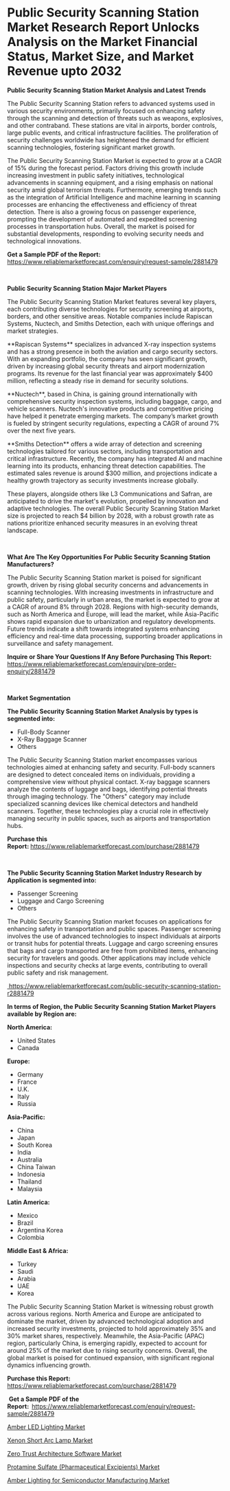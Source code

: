 <p><h1>Public Security Scanning Station Market Research Report Unlocks Analysis on the Market Financial Status, Market Size, and Market Revenue upto 2032</h1></p><p><strong>Public Security Scanning Station Market Analysis and Latest Trends</strong></p>
<p><p>The Public Security Scanning Station refers to advanced systems used in various security environments, primarily focused on enhancing safety through the scanning and detection of threats such as weapons, explosives, and other contraband. These stations are vital in airports, border controls, large public events, and critical infrastructure facilities. The proliferation of security challenges worldwide has heightened the demand for efficient scanning technologies, fostering significant market growth.</p><p>The Public Security Scanning Station Market is expected to grow at a CAGR of 15% during the forecast period. Factors driving this growth include increasing investment in public safety initiatives, technological advancements in scanning equipment, and a rising emphasis on national security amid global terrorism threats. Furthermore, emerging trends such as the integration of Artificial Intelligence and machine learning in scanning processes are enhancing the effectiveness and efficiency of threat detection. There is also a growing focus on passenger experience, prompting the development of automated and expedited screening processes in transportation hubs. Overall, the market is poised for substantial developments, responding to evolving security needs and technological innovations.</p></p>
<p><strong>Get a Sample PDF of the Report:&nbsp;</strong> <a href="https://www.reliablemarketforecast.com/enquiry/request-sample/2881479?utm_campaign=1998&utm_medium=2&utm_source=Github&utm_content=ia&utm_term=12032025&utm_id=public-security-scanning-station">https://www.reliablemarketforecast.com/enquiry/request-sample/2881479</a></p>
<p>&nbsp;</p>
<p><strong>Public Security Scanning Station Major Market Players</strong></p>
<p><p>The Public Security Scanning Station Market features several key players, each contributing diverse technologies for security screening at airports, borders, and other sensitive areas. Notable companies include Rapiscan Systems, Nuctech, and Smiths Detection, each with unique offerings and market strategies.</p><p>**Rapiscan Systems** specializes in advanced X-ray inspection systems and has a strong presence in both the aviation and cargo security sectors. With an expanding portfolio, the company has seen significant growth, driven by increasing global security threats and airport modernization programs. Its revenue for the last financial year was approximately $400 million, reflecting a steady rise in demand for security solutions.</p><p>**Nuctech**, based in China, is gaining ground internationally with comprehensive security inspection systems, including baggage, cargo, and vehicle scanners. Nuctech's innovative products and competitive pricing have helped it penetrate emerging markets. The company’s market growth is fueled by stringent security regulations, expecting a CAGR of around 7% over the next five years.</p><p>**Smiths Detection** offers a wide array of detection and screening technologies tailored for various sectors, including transportation and critical infrastructure. Recently, the company has integrated AI and machine learning into its products, enhancing threat detection capabilities. The estimated sales revenue is around $300 million, and projections indicate a healthy growth trajectory as security investments increase globally.</p><p>These players, alongside others like L3 Communications and Safran, are anticipated to drive the market's evolution, propelled by innovation and adaptive technologies. The overall Public Security Scanning Station Market size is projected to reach $4 billion by 2028, with a robust growth rate as nations prioritize enhanced security measures in an evolving threat landscape.</p></p>
<p>&nbsp;</p>
<p><strong>What Are The Key Opportunities For Public Security Scanning Station Manufacturers?</strong></p>
<p><p>The Public Security Scanning Station market is poised for significant growth, driven by rising global security concerns and advancements in scanning technologies. With increasing investments in infrastructure and public safety, particularly in urban areas, the market is expected to grow at a CAGR of around 8% through 2028. Regions with high-security demands, such as North America and Europe, will lead the market, while Asia-Pacific shows rapid expansion due to urbanization and regulatory developments. Future trends indicate a shift towards integrated systems enhancing efficiency and real-time data processing, supporting broader applications in surveillance and safety management.</p></p>
<p><strong>Inquire or Share Your Questions If Any Before Purchasing This Report:</strong> <a href="https://www.reliablemarketforecast.com/enquiry/pre-order-enquiry/2881479?utm_campaign=1998&utm_medium=2&utm_source=Github&utm_content=ia&utm_term=12032025&utm_id=public-security-scanning-station">https://www.reliablemarketforecast.com/enquiry/pre-order-enquiry/2881479</a></p>
<p>&nbsp;</p>
<p><strong>Market Segmentation</strong></p>
<p><strong>The Public Security Scanning Station Market Analysis by types is segmented into:</strong></p>
<p><ul><li>Full-Body Scanner</li><li>X-Ray Baggage Scanner</li><li>Others</li></ul></p>
<p><p>The Public Security Scanning Station market encompasses various technologies aimed at enhancing safety and security. Full-body scanners are designed to detect concealed items on individuals, providing a comprehensive view without physical contact. X-ray baggage scanners analyze the contents of luggage and bags, identifying potential threats through imaging technology. The "Others" category may include specialized scanning devices like chemical detectors and handheld scanners. Together, these technologies play a crucial role in effectively managing security in public spaces, such as airports and transportation hubs.</p></p>
<p><strong>Purchase this Report:&nbsp;</strong><a href="https://www.reliablemarketforecast.com/purchase/2881479?utm_campaign=1998&utm_medium=2&utm_source=Github&utm_content=ia&utm_term=12032025&utm_id=public-security-scanning-station">https://www.reliablemarketforecast.com/purchase/2881479</a></p>
<p>&nbsp;</p>
<p><strong>The Public Security Scanning Station Market Industry Research by Application is segmented into:</strong></p>
<p><ul><li>Passenger Screening</li><li>Luggage and Cargo Screening</li><li>Others</li></ul></p>
<p><p>The Public Security Scanning Station market focuses on applications for enhancing safety in transportation and public spaces. Passenger screening involves the use of advanced technologies to inspect individuals at airports or transit hubs for potential threats. Luggage and cargo screening ensures that bags and cargo transported are free from prohibited items, enhancing security for travelers and goods. Other applications may include vehicle inspections and security checks at large events, contributing to overall public safety and risk management.</p></p>
<p><a href="https://www.reliablemarketforecast.com/public-security-scanning-station-r2881479?utm_campaign=1998&utm_medium=2&utm_source=Github&utm_content=ia&utm_term=12032025&utm_id=public-security-scanning-station">&nbsp;https://www.reliablemarketforecast.com/public-security-scanning-station-r2881479</a></p>
<p><strong>In terms of Region, the Public Security Scanning Station Market Players available by Region are:</strong></p>
<p>
    <p> <strong> North America: </strong>
        <ul>
            <li>United States</li>
            <li>Canada</li>
        </ul>
        </p> 
    <p> <strong> Europe: </strong>
        <ul>
            <li>Germany</li>
            <li>France</li>
            <li>U.K.</li>
            <li>Italy</li>
            <li>Russia</li>
        </ul>
        </p> 
    <p> <strong> Asia-Pacific: </strong>
        <ul>
            <li>China</li>
            <li>Japan</li>
            <li>South Korea</li>
            <li>India</li>
            <li>Australia</li>
            <li>China Taiwan</li>
            <li>Indonesia</li>
            <li>Thailand</li>
            <li>Malaysia</li>
        </ul>
        </p> 
    <p> <strong> Latin America: </strong>
        <ul>
            <li>Mexico</li>
            <li>Brazil</li>
            <li>Argentina Korea</li>
            <li>Colombia</li>
        </ul>
        </p> 
    <p> <strong> Middle East & Africa: </strong>
        <ul>
            <li>Turkey</li>
            <li>Saudi</li>
            <li>Arabia</li>
            <li>UAE</li>
            <li>Korea</li>
        </ul>
    </p>
    </p>
<p><p>The Public Security Scanning Station Market is witnessing robust growth across various regions. North America and Europe are anticipated to dominate the market, driven by advanced technological adoption and increased security investments, projected to hold approximately 35% and 30% market shares, respectively. Meanwhile, the Asia-Pacific (APAC) region, particularly China, is emerging rapidly, expected to account for around 25% of the market due to rising security concerns. Overall, the global market is poised for continued expansion, with significant regional dynamics influencing growth.</p></p>
<p><strong>Purchase this Report: </strong><a href="https://www.reliablemarketforecast.com/purchase/2881479?utm_campaign=1998&utm_medium=2&utm_source=Github&utm_content=ia&utm_term=12032025&utm_id=public-security-scanning-station">https://www.reliablemarketforecast.com/purchase/2881479</a></p>
<p>&nbsp;<strong>Get a Sample PDF of the Report:&nbsp;&nbsp;</strong><a href="https://www.reliablemarketforecast.com/enquiry/request-sample/2881479?utm_campaign=1998&utm_medium=2&utm_source=Github&utm_content=ia&utm_term=12032025&utm_id=public-security-scanning-station">https://www.reliablemarketforecast.com/enquiry/request-sample/2881479</a></p>
<p><strong></strong></p>
<p><p><a href="https://github.com/buenayankobl/Market-Research-Report-List-1/blob/main/amber-led-lighting-market.md?utm_campaign=1998&utm_medium=2&utm_source=Github&utm_content=ia&utm_term=12032025&utm_id=public-security-scanning-station">Amber LED Lighting Market</a></p><p><a href="https://github.com/akramisabtu/Market-Research-Report-List-1/blob/main/xenon-short-arc-lamp-market.md?utm_campaign=1998&utm_medium=2&utm_source=Github&utm_content=ia&utm_term=12032025&utm_id=public-security-scanning-station">Xenon Short Arc Lamp Market</a></p><p><a href="https://github.com/omduthkevork/Market-Research-Report-List-1/blob/main/zero-trust-architecture-software-market.md?utm_campaign=1998&utm_medium=2&utm_source=Github&utm_content=ia&utm_term=12032025&utm_id=public-security-scanning-station">Zero Trust Architecture Software Market</a></p><p><a href="https://github.com/rakowpleetj1/Market-Research-Report-List-1/blob/main/protamine-sulfate-pharmaceutical-excipients-market.md?utm_campaign=1998&utm_medium=2&utm_source=Github&utm_content=ia&utm_term=12032025&utm_id=public-security-scanning-station">Protamine Sulfate (Pharmaceutical Excipients) Market</a></p><p><a href="https://github.com/mcveathuane2/Market-Research-Report-List-1/blob/main/amber-lighting-for-semiconductor-manufacturing-market.md?utm_campaign=1998&utm_medium=2&utm_source=Github&utm_content=ia&utm_term=12032025&utm_id=public-security-scanning-station">Amber Lighting for Semiconductor Manufacturing Market</a></p></p>